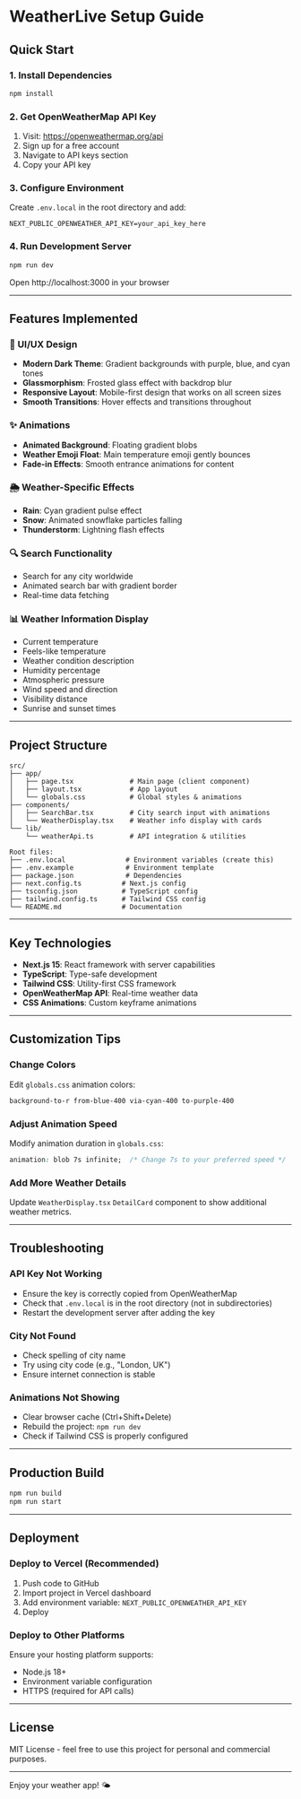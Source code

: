 # WeatherLive Setup Guide

## Quick Start

### 1. Install Dependencies
```bash
npm install
```

### 2. Get OpenWeatherMap API Key
1. Visit: https://openweathermap.org/api
2. Sign up for a free account
3. Navigate to API keys section
4. Copy your API key

### 3. Configure Environment
Create `.env.local` in the root directory and add:
```
NEXT_PUBLIC_OPENWEATHER_API_KEY=your_api_key_here
```

### 4. Run Development Server
```bash
npm run dev
```

Open http://localhost:3000 in your browser

---

## Features Implemented

### 🎨 UI/UX Design
- **Modern Dark Theme**: Gradient backgrounds with purple, blue, and cyan tones
- **Glassmorphism**: Frosted glass effect with backdrop blur
- **Responsive Layout**: Mobile-first design that works on all screen sizes
- **Smooth Transitions**: Hover effects and transitions throughout

### ✨ Animations
- **Animated Background**: Floating gradient blobs
- **Weather Emoji Float**: Main temperature emoji gently bounces
- **Fade-in Effects**: Smooth entrance animations for content

### 🌦️ Weather-Specific Effects
- **Rain**: Cyan gradient pulse effect
- **Snow**: Animated snowflake particles falling
- **Thunderstorm**: Lightning flash effects

### 🔍 Search Functionality
- Search for any city worldwide
- Animated search bar with gradient border
- Real-time data fetching

### 📊 Weather Information Display
- Current temperature
- Feels-like temperature
- Weather condition description
- Humidity percentage
- Atmospheric pressure
- Wind speed and direction
- Visibility distance
- Sunrise and sunset times

---

## Project Structure

```
src/
├── app/
│   ├── page.tsx              # Main page (client component)
│   ├── layout.tsx            # App layout
│   └── globals.css           # Global styles & animations
├── components/
│   ├── SearchBar.tsx         # City search input with animations
│   └── WeatherDisplay.tsx    # Weather info display with cards
└── lib/
    └── weatherApi.ts         # API integration & utilities

Root files:
├── .env.local               # Environment variables (create this)
├── .env.example             # Environment template
├── package.json             # Dependencies
├── next.config.ts          # Next.js config
├── tsconfig.json           # TypeScript config
├── tailwind.config.ts      # Tailwind CSS config
└── README.md               # Documentation
```

---

## Key Technologies

- **Next.js 15**: React framework with server capabilities
- **TypeScript**: Type-safe development
- **Tailwind CSS**: Utility-first CSS framework
- **OpenWeatherMap API**: Real-time weather data
- **CSS Animations**: Custom keyframe animations

---

## Customization Tips

### Change Colors
Edit `globals.css` animation colors:
```css
background-to-r from-blue-400 via-cyan-400 to-purple-400
```

### Adjust Animation Speed
Modify animation duration in `globals.css`:
```css
animation: blob 7s infinite;  /* Change 7s to your preferred speed */
```

### Add More Weather Details
Update `WeatherDisplay.tsx` `DetailCard` component to show additional weather metrics.

---

## Troubleshooting

### API Key Not Working
- Ensure the key is correctly copied from OpenWeatherMap
- Check that `.env.local` is in the root directory (not in subdirectories)
- Restart the development server after adding the key

### City Not Found
- Check spelling of city name
- Try using city code (e.g., "London, UK")
- Ensure internet connection is stable

### Animations Not Showing
- Clear browser cache (Ctrl+Shift+Delete)
- Rebuild the project: `npm run dev`
- Check if Tailwind CSS is properly configured

---

## Production Build

```bash
npm run build
npm run start
```

---

## Deployment

### Deploy to Vercel (Recommended)
1. Push code to GitHub
2. Import project in Vercel dashboard
3. Add environment variable: `NEXT_PUBLIC_OPENWEATHER_API_KEY`
4. Deploy

### Deploy to Other Platforms
Ensure your hosting platform supports:
- Node.js 18+
- Environment variable configuration
- HTTPS (required for API calls)

---

## License

MIT License - feel free to use this project for personal and commercial purposes.

---

Enjoy your weather app! 🌤️
